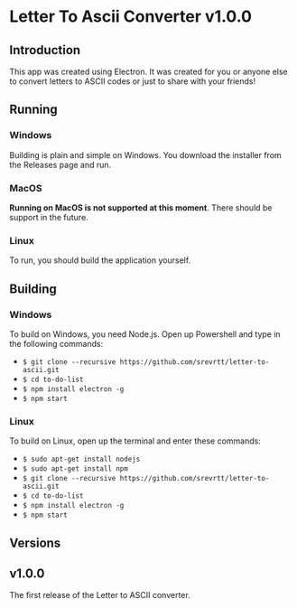 # Letter To Ascii Converter v1.0.0
## Introduction
This app was created using Electron. It was created for you or anyone else to convert letters to ASCII codes or just to share with your friends!

## Running
### **Windows**
Building is plain and simple on Windows. You download the installer from the Releases page and run.
### **MacOS**
**Running on MacOS is not supported at this moment**. There should be support in the future.
### **Linux**
To run, you should build the application yourself.

## Building
### **Windows**
To build on Windows, you need Node.js. Open up Powershell and type in the following commands:
- `$ git clone --recursive https://github.com/srevrtt/letter-to-ascii.git`
- `$ cd to-do-list`
- `$ npm install electron -g`
- `$ npm start`

### **Linux**
To build on Linux, open up the terminal and enter these commands:
- `$ sudo apt-get install nodejs`
- `$ sudo apt-get install npm`
- `$ git clone --recursive https://github.com/srevrtt/letter-to-ascii.git`
- `$ cd to-do-list`
- `$ npm install electron -g`
- `$ npm start`

## **Versions**
## v1.0.0
The first release of the Letter to ASCII converter.